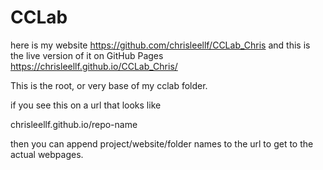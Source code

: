 # CCLab
 
here is my website https://github.com/chrisleellf/CCLab_Chris 
and this is the live version of it on GitHub Pages
https://chrisleellf.github.io/CCLab_Chris/

This is the root, or very base of my cclab folder. 

if you see this on a url that looks like 

chrisleellf.github.io/repo-name

then you can append project/website/folder names to the url to get to the actual webpages.